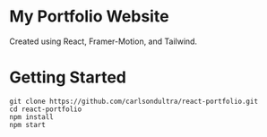 # My Portfolio Website

Created using React, Framer-Motion, and Tailwind.

# Getting Started

```
git clone https://github.com/carlsondultra/react-portfolio.git
cd react-portfolio
npm install
npm start
```
